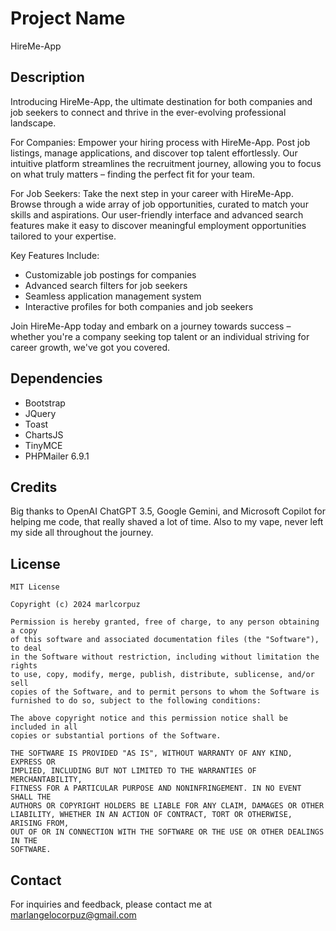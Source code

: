 # Project Name
HireMe-App

## Description
Introducing HireMe-App, the ultimate destination for both companies and job seekers to connect and thrive in the ever-evolving professional landscape.

For Companies:
Empower your hiring process with HireMe-App. Post job listings, manage applications, and discover top talent effortlessly. Our intuitive platform streamlines the recruitment journey, allowing you to focus on what truly matters – finding the perfect fit for your team.

For Job Seekers:
Take the next step in your career with HireMe-App. Browse through a wide array of job opportunities, curated to match your skills and aspirations. Our user-friendly interface and advanced search features make it easy to discover meaningful employment opportunities tailored to your expertise.

Key Features Include:
- Customizable job postings for companies
- Advanced search filters for job seekers
- Seamless application management system
- Interactive profiles for both companies and job seekers

Join HireMe-App today and embark on a journey towards success – whether you're a company seeking top talent or an individual striving for career growth, we've got you covered.

## Dependencies
- Bootstrap
- JQuery
- Toast
- ChartsJS
- TinyMCE
- PHPMailer 6.9.1

## Credits
Big thanks to OpenAI ChatGPT 3.5, Google Gemini, and Microsoft Copilot for helping me code, that really shaved a lot of time. Also to my vape, never left my side all throughout the journey.

## License
```
MIT License

Copyright (c) 2024 marlcorpuz

Permission is hereby granted, free of charge, to any person obtaining a copy
of this software and associated documentation files (the "Software"), to deal
in the Software without restriction, including without limitation the rights
to use, copy, modify, merge, publish, distribute, sublicense, and/or sell
copies of the Software, and to permit persons to whom the Software is
furnished to do so, subject to the following conditions:

The above copyright notice and this permission notice shall be included in all
copies or substantial portions of the Software.

THE SOFTWARE IS PROVIDED "AS IS", WITHOUT WARRANTY OF ANY KIND, EXPRESS OR
IMPLIED, INCLUDING BUT NOT LIMITED TO THE WARRANTIES OF MERCHANTABILITY,
FITNESS FOR A PARTICULAR PURPOSE AND NONINFRINGEMENT. IN NO EVENT SHALL THE
AUTHORS OR COPYRIGHT HOLDERS BE LIABLE FOR ANY CLAIM, DAMAGES OR OTHER
LIABILITY, WHETHER IN AN ACTION OF CONTRACT, TORT OR OTHERWISE, ARISING FROM,
OUT OF OR IN CONNECTION WITH THE SOFTWARE OR THE USE OR OTHER DEALINGS IN THE
SOFTWARE.

```

## Contact
For inquiries and feedback, please contact me at [marlangelocorpuz@gmail.com](mailto:marlangelocorpuz@gmail.com)